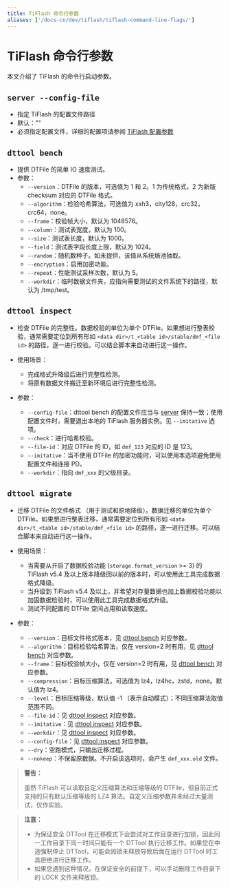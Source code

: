 ```yaml
---
title: TiFlash 命令行参数
aliases: ['/docs-cn/dev/tiflash/tiflash-command-line-flags/']
---
```


# TiFlash 命令行参数

本文介绍了 TiFlash 的命令行启动参数。

## `server --config-file`

+ 指定 TiFlash 的配置文件路径
+ 默认：""
+ 必须指定配置文件，详细的配置项请参阅 [TiFlash 配置参数](/tiflash/tiflash-configuration.md)

## `dttool bench`

- 提供 DTFile 的简单 IO 速度测试。
- 参数：
    - `--version`：DTFile 的版本，可选值为 1 和 2。1 为传统格式，2 为新版 checksum 对应的 DTFile 格式。
    - `--algorithm`：检验哈希算法，可选值为 xxh3，city128，crc32，crc64，none。
    - `--frame`：校验帧大小，默认为 1048576。
    - `--column`：测试表宽度，默认为 100。
    - `--size`：测试表长度，默认为 1000。
    - `--field`：测试表字段长度上限，默认为 1024。
    - `--random`：随机数种子。如未提供，该值从系统熵池抽取。
    - `--encryption`：启用加密功能。
    - `--repeat`：性能测试采样次数，默认为 5。
    - `--workdir`：临时数据文件夹，应指向需要测试的文件系统下的路径，默认为 /tmp/test。

## `dttool inspect`

- 检查 DTFile 的完整性。数据校验的单位为单个 DTFile。如果想进行整表校验，通常需要定位到所有形如 `<data dir>/t_<table id>/stable/dmf_<file id>` 的路径，逐一进行校验。可以结合脚本来自动进行这一操作。

- 使用场景：
    - 完成格式升降级后进行完整性检测。
    - 将原有数据文件搬迁至新环境后进行完整性检测。

- 参数：
    - `--config-file`：dttool bench 的配置文件应当与 [server](/tiflash/tiflash-command-line-flags.md#server---config-file) 保持一致；使用配置文件时，需要退出本地的 TiFlash 服务器实例。见 `--imitative` 选项。
    - `--check`：进行哈希校验。
    - `--file-id`：对应 DTFile 的 ID，如 `dmf_123` 对应的 ID 是 123。
    - `--imitative`：当不使用 DTFile 的加密功能时，可以使用本选项避免使用配置文件和连接 PD。
    - `--workdir`：指向 `dmf_xxx` 的父级目录。

## `dttool migrate`

- 迁移 DTFile 的文件格式 （用于测试和原地降级）。数据迁移的单位为单个 DTFile。如果想进行整表迁移，通常需要定位到所有形如 `<data dir>/t_<table id>/stable/dmf_<file id>` 的路径，逐一进行迁移。可以结合脚本来自动进行这一操作。

- 使用场景：
    - 当需要从开启了数据校验功能 (`storage.format_version` >= 3) 的 TiFlash v5.4 及以上版本降级回以前的版本时，可以使用此工具完成数据格式降级。
    - 当升级到 TiFlash v5.4 及以上，并希望对存量数据也加上数据校验功能以加固数据检验时，可以使用此工具完成数据格式升级。
    - 测试不同配置的 DTFile 空间占用和读取速度。

- 参数：
    - `--version`：目标文件格式版本，见 [dttool bench](#dttool-bench) 对应参数。
    - `--algorithm`：目标检验哈希算法，仅在 version=2 时有用，见 [dttool bench](#dttool-bench) 对应参数。
    - `--frame`：目标校验帧大小，仅在 version=2 时有用，见 [dttool bench](#dttool-bench) 对应参数。
    - `--compression`：目标压缩算法，可选值为 lz4，lz4hc，zstd，none。默认值为 lz4。
    - `--level`：目标压缩等级，默认值 -1 （表示自动模式）；不同压缩算法取值范围不同。
    - `--file-id`：见 [dttool inspect](#dttool-inspect) 对应参数。
    - `--imitative`：见 [dttool inspect](#dttool-inspect) 对应参数。
    - `--workdir`：见 [dttool inspect](#dttool-inspect) 对应参数。
    - `--config-file`：见 [dttool inspect](#dttool-inspect) 对应参数。
    - `--dry`：空跑模式，只输出迁移过程。
    - `--nokeep`：不保留原数据。不开启该选项时，会产生 `dmf_xxx.old` 文件。

> **警告：**
>
> 虽然 TiFlash 可以读取自定义压缩算法和压缩等级的 DTFile，但目前正式支持的只有默认压缩等级的 LZ4 算法。自定义压缩参数并未经过大量测试，仅作实验。

> **注意：**
>
> - 为保证安全 DTTool 在迁移模式下会尝试对工作目录进行加锁，因此同一工作目录下同一时间只能有一个 DTTool 执行迁移工作。如果您在中途强制停止 DTTool，可能会因锁未释放导致后面在运行 DTTool 时工具拒绝进行迁移工作。
> - 如果您遇到这种情况，在保证安全的前提下，可以手动删除工作目录下的 LOCK 文件来释放锁。
